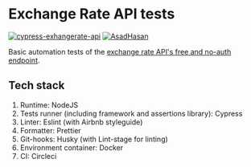 # Exchange Rate API tests

[![cypress-exhangerate-api](https://img.shields.io/endpoint?url=https://dashboard.cypress.io/badge/detailed/rfex4h/master&style=social&logo=cypress)](https://dashboard.cypress.io/projects/rfex4h/runs) [![AsadHasan](https://circleci.com/gh/AsadHasan/cypress-exchangerate-api.svg?style=svg)](https://app.circleci.com/pipelines/github/AsadHasan/cypress-exchangerate-api?branch=master)

Basic automation tests of the [exchange rate API's free and no-auth endpoint](https://www.exchangerate-api.com/docs/free-exchange-rate-api).

## Tech stack

1.  Runtime: NodeJS
2.  Tests runner (including framework and assertions library): Cypress
3.  Linter: Eslint (with Airbnb styleguide)
4.  Formatter: Prettier
5.  Git-hooks: Husky (with Lint-stage for linting)
6.  Environment container: Docker
7.  CI: Circleci
